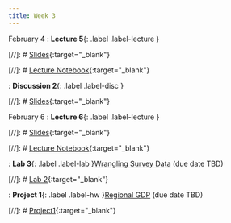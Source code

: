 ```yaml
---
title: Week 3
---
```


February 4
: **Lecture 5**{: .label .label-lecture }

[//]: # [Slides](){:target="_blank"} 

[//]: # [Lecture Notebook](){:target="_blank"} 

: **Discussion 2**{: .label .label-disc } 

[//]: # [Slides](){:target="_blank"} 


February 6
: **Lecture 6**{: .label .label-lecture }

[//]: # [Slides](){:target="_blank"} 

[//]: # [Lecture Notebook](){:target="_blank"} 

: **Lab 3**{: .label .label-lab }[Wrangling Survey Data]() (due date TBD)

[//]: # [Lab 2](){:target="_blank"} 


: **Project 1**{: .label .label-hw }[Regional GDP]() (due date TBD)

[//]: # [Project1](){:target="_blank"} 



